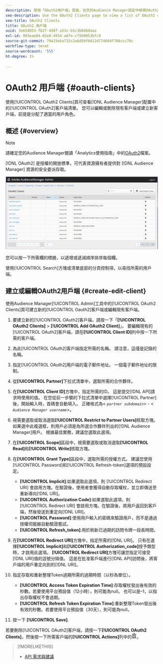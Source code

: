 ```yaml
---
description: 使用「OAuth2用戶端」頁面，在您的Audience Manager設定中檢視OAuth2用戶端清單。 您可以編輯或刪除現有客戶端或建立新客戶端，前提是分配了適當的用戶角色。
seo-description: Use the OAuth2 Clients page to view a list of OAuth2 clients in your Audience Manager configuration. You can edit or delete existing clients or create new clients, providing that you have the appropriate user roles assigned.
seo-title: OAuth2 Clients
title: OAuth2 用戶端
uuid: 3e654053-fb2f-4d8f-a53c-b5c3b8dbdaaa
exl-id: 993eae04-02e8-4554-a6fe-cf599053bfc9
source-git-commit: 79415eba732c2a6d50f04124774664f788ccc78c
workflow-type: tm+mt
source-wordcount: '555'
ht-degree: 1%

---
```


# OAuth2 用戶端 {#oauth-clients}

使用[!UICONTROL OAuth2 Clients]頁可查看[!DNL Audience Manager]配置中的[!UICONTROL OAuth2]客戶端清單。 您可以編輯或刪除現有客戶端或建立新客戶端，前提是分配了適當的用戶角色。

## 概述 {#overview}

<!-- c_oauth.xml -->

>[!NOTE]
>
>請確定您的Audience Manager閱讀「Analytics使用指南」中的[OAuth2](https://experienceleague.adobe.com/docs/audience-manager/user-guide/api-and-sdk-code/rest-apis/aam-api-getting-started.html#oauth)檔案。

[!DNL OAuth2] 是授權的開放標準，可代表資源擁有者提供對 [!DNL Audience Manager] 資源的安全委派存取。

![](assets/oauth.png)

您可以按一下所需欄的標題，以遞增或遞減順序排序每個欄。

使用[!UICONTROL Search]方塊或清單底部的分頁控制項，以尋找所需的用戶端。

## 建立或編輯OAuth2用戶端 {#create-edit-client}

<!-- t_create_edit_auth.xml -->

使用Audience Manager[!UICONTROL Admin]工具中的[!UICONTROL OAuth2 Clients]頁可建立新的[!UICONTROL Oauth2]客戶端或編輯現有客戶端。

1. 要建立新的[!UICONTROL OAuth2]客戶端，請按一下「**[!UICONTROL OAuth2 Clients]** > **[!UICONTROL Add OAuth2 Client]**」。 要編輯現有的[!UICONTROL OAuth2]客戶端，請在&#x200B;**[!UICONTROL Client ID]**&#x200B;列中按一下所需的客戶端。
1. 為此[!UICONTROL OAuth2]客戶端指定所需的名稱。 請注意，這僅是記錄的名稱。
1. 指定[!UICONTROL OAuth2]用戶端的電子郵件地址。 一個電子郵件地址的限制。
1. 從&#x200B;**[!UICONTROL Partner]**&#x200B;下拉式清單中，選取所需的合作夥伴。
1. 在&#x200B;**[!UICONTROL Client ID]**&#x200B;方塊中，指定所需的ID。 這是提交[!DNL API]請求時使用的值。 在您從前一步驟的下拉式清單中選擇[!UICONTROL Partner]後，開始輸入時，首碼會自動填入。 正確格式為&lt; *`partner subdomain`*> - &lt; *`Audience Manager username`*>。
1. 視需要選取或取消選取&#x200B;**[!UICONTROL Restrict to Partner Users]**&#x200B;核取方塊。 如果選中此複選框，則用戶必須是為所選合作夥伴列出的[!DNL Audience Manager]用戶。 根據最佳實務，建議您選取此選項。
1. 在&#x200B;**[!UICONTROL Scope]**&#x200B;區段中，視需要選取或取消選取&#x200B;**[!UICONTROL Read]**&#x200B;和&#x200B;**[!UICONTROL Write]**&#x200B;核取方塊。
1. 在&#x200B;**[!UICONTROL Grant Type]**&#x200B;區段中，選取所需的授權方式。 建議您使用[!UICONTROL Password]和[!UICONTROL Refresh-token]選項的預設設定。

   * **[!UICONTROL Implicit]**:如果選取此選項，則 [!UICONTROL Redirect URI] 會啟用方塊。在驗證後，使用者會獲得自動存取權杖，並立即傳送至重新導向[!DNL URI]。
   * **[!UICONTROL Authorization Code]**:如果選取此選項，則 [!UICONTROL Redirect URI] 會啟用方塊。在驗證後，將用戶返回到客戶端，然後發送到重定向[!DNL URI]。
   * **[!UICONTROL Password]**:使用用戶輸入的密碼來驗證用戶，而不是通過授權伺服器自動驗證嘗試。
   * **[!UICONTROL Refresh_token]**:用於刷新已過期的訪問令牌一段長時間。

1. 在&#x200B;**[!UICONTROL Redirect URI]**&#x200B;方塊中，指定所需的[!DNL URI]。 只有在選擇&#x200B;**[!UICONTROL Implicit]**&#x200B;和&#x200B;**[!UICONTROL Authorization_code]**&#x200B;授予類型時，才啟用此選項。 **[!UICONTROL Redirect URI]**&#x200B;方塊可讓您指定可接受[!DNL URI]值的逗號分隔值。 這是在批准客戶端進行[!DNL API]訪問後，將客戶端的用戶重定向到的[!DNL URI]。
1. 指定存取和重新整理Token過期所需的過期時間（以秒為單位）。

   * **[!UICONTROL Access Token Expiration Time]**:存取權杖發出後有效的秒數。若要使用平台預設值（12小時），則可能為null。 也可以是–1，以指出存取權杖不會過期。
   * **[!UICONTROL Refresh Token Expiration Time]**:重新整理Token發出後有效的秒數。若要使用平台預設值（30天），則可能為null。

1. 按一下 **[!UICONTROL Save]**.

若要刪除[!UICONTROL OAuth2]客戶端，請按一下&#x200B;**[!UICONTROL OAuth2 Clients]**，然後按一下所需客戶端的&#x200B;**[!UICONTROL Actions]**&#x200B;列中的![](assets/icon_delete.png)。

>[!MORELIKETHIS]
>
>* [API 需求與建議](../admin-oauth2/aam-admin-api-requirements.md)

